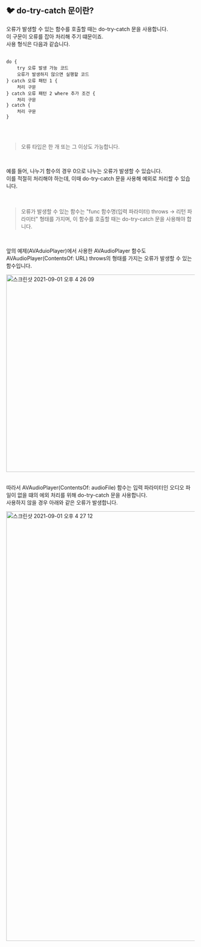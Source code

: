 ## 🐦 do-try-catch 문이란?
오류가 발생할 수 있는 함수를 호출할 때는 do-try-catch 문을 사용합니다.   
이 구문이 오류를 잡아 처리해 주기 떄문이죠.    
사용 형식은 다음과 같습니다.   
</br>

```
do {
    try 오류 발생 가능 코드
    오류가 발생하지 않으면 실행할 코드
} catch 오류 패턴 1 {
    처리 구문
} catch 오류 패턴 2 where 추가 조건 {
    처리 구문
} catch {
    처리 구문
}
```  
</br>
</br>

> 오류 타입은 한 개 또는 그 이상도 가능합니다.   
</br>

예를 들어, 나누기 함수의 경우 0으로 나누는 오류가 발생할 수 있습니다.   
이를 적절히 처리해야 하는데, 이때 do-try-catch 문을 사용해 예외로 처리할 수 있습니다.   
</br>
</br>

> 오류가 발생할 수 있는 함수는 "func 함수명(입력 파라미터) throws -> 리턴 파라미터" 형태를 가지며, 이 함수를 호출할 때는 do-try-catch 문을 사용해야 합니다.
</br>

앞의 예제(AVAduioPlayer)에서 사용한 AVAudioPlayer 함수도 AVAudioPlayer(ContentsOf: URL) throws의 형태를 가지는 오류가 발생할 수 있는 함수입니다.

<img width="527" alt="스크린샷 2021-09-01 오후 4 26 09" src="https://user-images.githubusercontent.com/83942393/131629988-ea5ab6b5-9108-4f24-8039-1ea5dc1a9d95.png"></br>
</br>

따라서 AVAudioPlayer(ContentsOf: audioFile) 함수는 입력 파라미터인 오디오 파일이 없을 떄의 에외 처리를 위해 do-try-catch 문을 사용합니다.   
사용하지 않을 경우 아래와 같은 오류가 발생합니다.   

<img width="1147" alt="스크린샷 2021-09-01 오후 4 27 12" src="https://user-images.githubusercontent.com/83942393/131630176-80840728-d0c6-4160-b434-f528932b92d4.png">
</br>
</br>
</br>

